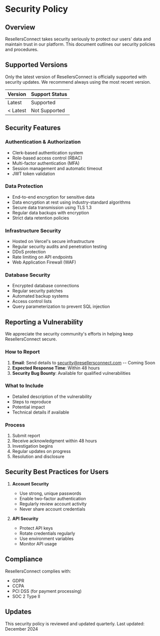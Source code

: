 # Security Policy

## Overview

ResellersConnect takes security seriously to protect our users' data and maintain trust in our platform. This document outlines our security policies and procedures.

## Supported Versions

Only the latest version of ResellersConnect is officially supported with security updates. We recommend always using the most recent version.

| Version | Support Status     |
|---------|-------------------|
| Latest  | Supported     |
| < Latest| Not Supported |

## Security Features

### Authentication & Authorization
- Clerk-based authentication system
- Role-based access control (RBAC)
- Multi-factor authentication (MFA)
- Session management and automatic timeout
- JWT token validation

### Data Protection
- End-to-end encryption for sensitive data
- Data encryption at rest using industry-standard algorithms
- Secure data transmission using TLS 1.3
- Regular data backups with encryption
- Strict data retention policies

### Infrastructure Security
- Hosted on Vercel's secure infrastructure
- Regular security audits and penetration testing
- DDoS protection
- Rate limiting on API endpoints
- Web Application Firewall (WAF)

### Database Security
- Encrypted database connections
- Regular security patches
- Automated backup systems
- Access control lists
- Query parameterization to prevent SQL injection

## Reporting a Vulnerability

We appreciate the security community's efforts in helping keep ResellersConnect secure.

### How to Report

1. **Email**: Send details to security@resellersconnect.com -- Coming Soon
2. **Expected Response Time**: Within 48 hours
3. **Security Bug Bounty**: Available for qualified vulnerabilities

### What to Include
- Detailed description of the vulnerability
- Steps to reproduce
- Potential impact
- Technical details if available

### Process
1. Submit report
2. Receive acknowledgment within 48 hours
3. Investigation begins
4. Regular updates on progress
5. Resolution and disclosure

## Security Best Practices for Users

1. **Account Security**
   - Use strong, unique passwords
   - Enable two-factor authentication
   - Regularly review account activity
   - Never share account credentials

2. **API Security**
   - Protect API keys
   - Rotate credentials regularly
   - Use environment variables
   - Monitor API usage

## Compliance

ResellersConnect complies with:
- GDPR
- CCPA
- PCI DSS (for payment processing)
- SOC 2 Type II

## Updates

This security policy is reviewed and updated quarterly. Last updated: December 2024
